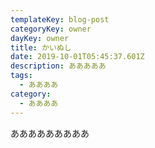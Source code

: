 ```yaml
---
templateKey: blog-post
categoryKey: owner
dayKey: owner
title: かいぬし
date: 2019-10-01T05:45:37.601Z
description: あああああ
tags:
  - ああああ
category:
  - ああああ
---
```

あああああああああ
